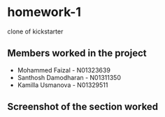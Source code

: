 # homework-1
clone of kickstarter

## Members worked in the project

- Mohammed Faizal - N01323639
- Santhosh Damodharan  - N01311350
- Kamilla Usmanova - N01329511


## Screenshot of the section worked 

